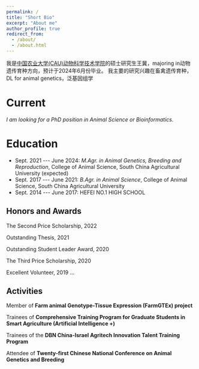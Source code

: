 ```yaml
---
permalink: /
title: "Short Bio"
excerpt: "About me"
author_profile: true
redirect_from: 
  - /about/
  - /about.html
---
```

我是[中国农业大学(CAU)](http://www.cau.edu.cn)[动物科学技术学院]()的硕士研究生王冀，majoring in动物遗传育种方向，预计于2024年6月份毕业。
我主要的研究兴趣在畜禽遗传育种，DL for animal genetics，泛基因组学

Current
======
*I am looking for a PhD position in Animal Science or Bioinformatics.*

Education
======
* Sept. 2021 --- June 2024: *M.Agr. in  Animal Genetics, Breeding and Reproduction*, College of Animal Science, South China Agricultural University (expected)
* Sept. 2017 --- June 2021: *B.Agr. in Animal Science*, College of Animal Science, South China Agricultural University
* Sept. 2014 --- June 2017: HEFEI NO.1 HIGH SCHOOL

Honors and Awards
------
The Second Price Scholarship, 2022

Outstanding Thesis, 2021

Outstanding Student Leader Award, 2020

The Third Price Scholarship, 2020

Excellent Volunteer, 2019
...

Activities
------
Member of **Farm animal Genotype-Tissue Expression (FarmGTEx) project**

Trainees of **Comprehensive Training Program for Graduate Students in Smart Agriculture (Artificial Intelligence +)**

Trainees of the **DBN China-Israel Agritech Innovation Talent Training Program**

Attendee of **Twenty-first Chinese National Conference on Animal Genetics and Breeding**


